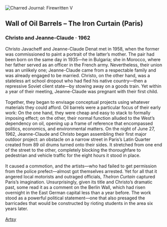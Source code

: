 <div class="artwork-of-the-day">
  <div class="container">
    <div class="img-wrapper">
      <img
        src="https://uploads8.wikiart.org/00246/images/christo-and-jeanne-claude/wall-of-oil-barrels-the-iron-curtain-paris-1962.jpg!Large.jpg"
        alt="Charred Journal: Firewritten V" />
    </div>
    <div class="artwork-detail">
      <div class="artwork-origin"> 
        <h2 class="artwork-name">Wall of Oil Barrels – The Iron Curtain (Paris)</h2>
        <h3 class="artist">
          Christo and Jeanne-Claude
                    ·  1962
        </h3>
      </div>
      <p class="description">
        <span class="artwork-description-text ng-binding" ng-bind-html="viewModel.ArtworkOfTheDay.Description | unsafe">Christo Javacheff and Jeanne-Claude Denat met in 1958, when the former was commissioned to paint a portrait of the latter’s mother. The pair had been born on the same day in 1935—he in Bulgaria; she in Morocco, where her father served as an officer in the French army. Nevertheless, their union was an unlikely one; Jeanne-Claude came from a respectable family and was already engaged to be married. Christo, on the other hand, was a stateless art school dropout who had fled his native country—then a repressive Soviet client state—by stowing away on a goods train. Yet within a year of their meeting, Jeanne-Claude was pregnant with their first child.<br><br>Together, they began to envisage conceptual projects using whatever materials they could afford. Oil barrels were a particular focus of their early work: On the one hand, they were cheap and easy to stack to formally imposing effect; on the other, their normal function alluded to the West’s dependency on oil, opening up a frame of reference that encompassed politics, economics, and environmental matters. On the night of June 27, 1962, Jeanne-Claude and Christo began assembling their first major outdoor project: an obstacle on a narrow street in Paris’s Latin Quarter created from 89 oil drums turned onto their sides. It stretched from one end of the street to the other, completely blocking the thoroughfare to pedestrian and vehicle traffic for the eight hours it stood in place.<br><br>It caused a commotion, and the artists—who had failed to get permission from the police prefect—almost got themselves arrested. Yet for all that it angered local motorists and outraged officials, <i>TheIron Curtain</i> captured Paris’s imagination. Unsurprisingly, given its title and Christo’s dramatic past, some read it as a comment on the Berlin Wall, which had risen overnight in the East German capital less than a year before. The work stood as a powerful political statement—one that also presaged the barricades that would be constructed by rioting students in the area six years later.<br><br><a target="_blank" href="https://www.artsy.net/article/artsy-editorial-understanding-christo-jeanne-claude-6-pivotal-artworks">Artsy</a></span>
                        <div class="text-shadow-container" ng-show="showShadow" style=""></div>
      </p>
    </div>
  </div>

</div>
